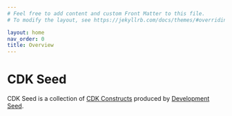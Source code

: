```yaml
---
# Feel free to add content and custom Front Matter to this file.
# To modify the layout, see https://jekyllrb.com/docs/themes/#overriding-theme-defaults

layout: home
nav_order: 0
title: Overview
---
```


# CDK Seed

CDK Seed is a collection of [CDK Constructs](https://docs.aws.amazon.com/cdk/latest/guide/constructs.html) produced by [Development Seed](https://developmentseed.org).
